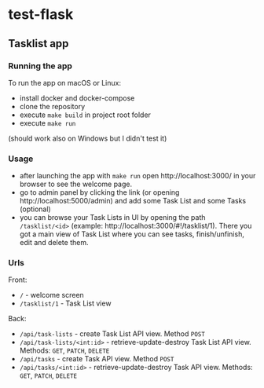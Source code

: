 # test-flask

## Tasklist app

### Running the app

To run the app on macOS or Linux:
- install docker and docker-compose
- clone the repository
- execute `make build` in project root folder
- execute `make run`

(should work also on Windows but I didn't test it)

### Usage

- after launching the app with `make run` open http://localhost:3000/ in your browser to see the welcome page.
- go to admin panel by clicking the link (or opening http://localhost:5000/admin) and add some Task List and some Tasks (optional)
- you can browse your Task Lists in UI by opening the path `/tasklist/<id>` (example: http://localhost:3000/#!/tasklist/1). There you got a main view of Task List where you can see tasks, finish/unfinish, edit and delete them.

### Urls

Front:
- `/` - welcome screen
- `/tasklist/1` - Task List view

Back:
- `/api/task-lists` - create Task List API view. Method `POST`
- `/api/task-lists/<int:id>` - retrieve-update-destroy Task List API view. Methods: `GET`, `PATCH`, `DELETE`
- `/api/tasks` - create Task API view. Method `POST`
- `/api/tasks/<int:id>` - retrieve-update-destroy Task API view. Methods: `GET`, `PATCH`, `DELETE`
